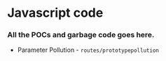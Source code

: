 # Javascript code

### All the POCs and garbage code goes here.

* Parameter Pollution - `routes/prototypepollution`
